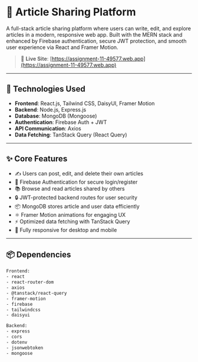 # 📝 Article Sharing Platform

A full-stack article sharing platform where users can write, edit, and explore articles in a modern, responsive web app. Built with the MERN stack and enhanced by Firebase authentication, secure JWT protection, and smooth user experience via React and Framer Motion.

> 🔗 **Live Site**: [https://assignment-11-49577.web.app](https://assignment-11-49577.web.app)

---

## 🧰 Technologies Used

- **Frontend**: React.js, Tailwind CSS, DaisyUI, Framer Motion
- **Backend**: Node.js, Express.js
- **Database**: MongoDB (Mongoose)
- **Authentication**: Firebase Auth + JWT
- **API Communication**: Axios
- **Data Fetching**: TanStack Query (React Query)

---

## ✨ Core Features

- ✍️ Users can post, edit, and delete their own articles
- 🔐 Firebase Authentication for secure login/register
- 📚 Browse and read articles shared by others
- 🔒 JWT-protected backend routes for user security
- 📦 MongoDB stores article and user data efficiently
- ⚛️ Framer Motion animations for engaging UX
- ⚡ Optimized data fetching with TanStack Query
- 📱 Fully responsive for desktop and mobile

---

## 📦 Dependencies

```bash
Frontend:
- react
- react-router-dom
- axios
- @tanstack/react-query
- framer-motion
- firebase
- tailwindcss
- daisyui

Backend:
- express
- cors
- dotenv
- jsonwebtoken
- mongoose
